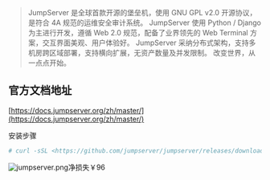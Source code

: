 > JumpServer 是全球首款开源的堡垒机，使用 GNU GPL v2.0 开源协议，是符合 4A 规范的运维安全审计系统。 JumpServer 使用 Python / Django 为主进行开发，遵循 Web 2.0 规范，配备了业界领先的 Web Terminal 方案，交互界面美观、用户体验好。 JumpServer 采纳分布式架构，支持多机房跨区域部署，支持横向扩展，无资产数量及并发限制。 改变世界，从一点点开始。

## 官方文档地址

[https://docs.jumpserver.org/zh/master/](https://docs.jumpserver.org/zh/master/)

安装步骤

```bash
# curl -sSL <https://github.com/jumpserver/jumpserver/releases/download/v2.11.1/quick_start.sh> | bash
```

![jumpserver.png](https://image-1258252302.cos.ap-beijing.myqcloud.com/jumpserver.png.png)净损失￥96